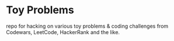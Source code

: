 # Toy Problems

repo for hacking on various toy problems & coding challenges from Codewars, LeetCode, HackerRank and the like.
